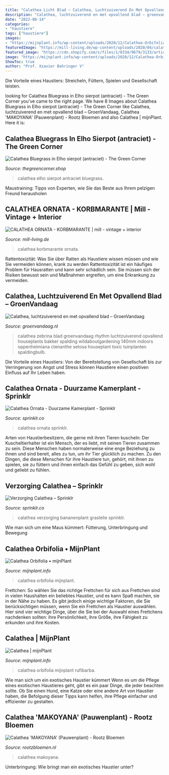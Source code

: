 ```yaml
---
title: "Calathea Licht Blad ~ Calathea, Luchtzuiverend En Met Opvallend Blad – Groenvandaag"
description: "Calathea, luchtzuiverend en met opvallend blad – groenvandaag"
date: "2022-08-14"
categories:
- "haustiere"
tags: ["haustiere"]
images:
- "https://mijnplant.info/wp-content/uploads/2020/12/Calathea-Orbifolia-300x200.jpg"
featuredImage: "https://mill-living.de/wp-content/uploads/2020/04/calathea-ornat2.jpg"
featured_image: "https://cdn.shopify.com/s/files/1/0334/9679/3133/articles/calathea-beauties_700x.jpg?v=1599490521"
image: "https://mijnplant.info/wp-content/uploads/2020/12/Calathea-Orbifolia-300x200.jpg"
ShowToc: true
author: "Prof. Xzavier Bahringer V"
---
```



Die Vorteile eines Haustiers: Streicheln, Füttern, Spielen und Gesellschaft leisten.

	

		
looking for Calathea Bluegrass in Elho sierpot (antraciet) - The Green Corner you've came to the right page. We have 8 Images about Calathea Bluegrass in Elho sierpot (antraciet) - The Green Corner like Calathea, luchtzuiverend en met opvallend blad – GroenVandaag, Calathea &#039;MAKOYANA&#039; (Pauwenplant) - Rootz Bloemen and also Calathea | mijnPlant. Here it is:
		
    
## Calathea Bluegrass In Elho Sierpot (antraciet) - The Green Corner

<img loading=lazy src="https://i0.wp.com/thegreencorner.shop/wp-content/uploads/2021/04/flora_5fd7c4a1833d7.jpg?fit=600%2C600&amp;ssl=1&amp;is-pending-load=1" onerror="this.onerror=null;this.src='https://tse3.mm.bing.net/th?id=OIP.QBsUGfdqtDLRTZYKLfUogwHaHa&amp;pid=15.1';" alt="Calathea Bluegrass in Elho sierpot (antraciet) - The Green Corner">

_Source: thegreencorner.shop_

>calathea elho sierpot antraciet bluegrass. 

	

Maustraining: Tipps von Experten, wie Sie das Beste aus Ihrem pelzigen Freund herausholen

    
## CALATHEA ORNATA - KORBMARANTE | Mill - Vintage + Interior

<img loading=lazy src="https://mill-living.de/wp-content/uploads/2020/04/calathea-ornat2.jpg" onerror="this.onerror=null;this.src='https://tse3.mm.bing.net/th?id=OIP.xCHKFizB30nG5z4wIBbebQHaHa&amp;pid=15.1';" alt="CALATHEA ORNATA - KORBMARANTE | mill - vintage + interior">

_Source: mill-living.de_

>calathea korbmarante ornata. 

	

Rattentoxizität: Was Sie über Ratten als Haustiere wissen müssen und wie Sie vermeiden können, krank zu werden
Rattentoxizität ist ein häufiges Problem für Hausratten und kann sehr schädlich sein. Sie müssen sich der Risiken bewusst sein und Maßnahmen ergreifen, um eine Erkrankung zu vermeiden.

    
## Calathea, Luchtzuiverend En Met Opvallend Blad – GroenVandaag

<img loading=lazy src="https://groenvandaag.nl/wp-content/uploads/2016/11/calathea_zebrina.jpg" onerror="this.onerror=null;this.src='https://tse1.mm.bing.net/th?id=OIP.uh99BciD46n0_JGsbw5iEgHaI8&amp;pid=15.1';" alt="Calathea, luchtzuiverend en met opvallend blad – GroenVandaag">

_Source: groenvandaag.nl_

>calathea zebrina blad groenvandaag rhythm luchtzuiverend opvallend houseplants bakker spalding wildaboutgardening 140mm indoors oppenheimiana ctenanthe setosa houseplant toxic tuinplanten spaldingbulb. 

	

Die Vorteile eines Haustiers: Von der Bereitstellung von Gesellschaft bis zur Verringerung von Angst und Stress können Haustiere einen positiven Einfluss auf Ihr Leben haben.

    
## Calathea Ornata - Duurzame Kamerplant - Sprinklr

<img loading=lazy src="https://cdn.shopify.com/s/files/1/0334/9679/3133/products/calathea-ornata-handjes_2000x2000.jpg?v=1613466438" onerror="this.onerror=null;this.src='https://tse1.mm.bing.net/th?id=OIP.pvQpJG1eJFiaDB2KSHUyJwHaHa&amp;pid=15.1';" alt="Calathea Ornata - Duurzame Kamerplant - Sprinklr">

_Source: sprinklr.co_

>calathea ornata sprinklr. 

	

Arten von Haustierbesitzern, die gerne mit ihren Tieren kuscheln:
Der Kuscheltierhalter ist ein Mensch, der es liebt, mit seinen Tieren zusammen zu sein. Diese Menschen haben normalerweise eine enge Beziehung zu ihnen und sind bereit, alles zu tun, um ihr Tier glücklich zu machen. Zu den Dingen, die diese Menschen für ihre Haustiere tun, gehört, mit ihnen zu spielen, sie zu füttern und ihnen einfach das Gefühl zu geben, sich wohl und geliebt zu fühlen.

    
## Verzorging Calathea – Sprinklr

<img loading=lazy src="https://cdn.shopify.com/s/files/1/0334/9679/3133/articles/calathea-beauties_700x.jpg?v=1599490521" onerror="this.onerror=null;this.src='https://tse4.mm.bing.net/th?id=OIP.oGlafKH5PHX_CHN1JcK_cwHaHa&amp;pid=15.1';" alt="Verzorging Calathea – Sprinklr">

_Source: sprinklr.co_

>calathea verzorging bananenplant graslelie sprinklr. 

	

Wie man sich um eine Maus kümmert: Fütterung, Unterbringung und Bewegung

    
## Calathea Orbifolia • MijnPlant

<img loading=lazy src="https://mijnplant.info/wp-content/uploads/2020/12/Calathea-Orbifolia-1.jpg" onerror="this.onerror=null;this.src='https://tse2.mm.bing.net/th?id=OIP.E1dk-4N4ROwdQyVezHOSvwHaE8&amp;pid=15.1';" alt="Calathea Orbifolia • mijnPlant">

_Source: mijnplant.info_

>calathea orbifolia mijnplant. 

	

Frettchen: So wählen Sie das richtige Frettchen für sich aus
Frettchen sind in vielen Haushalten ein beliebtes Haustier, und es kann Spaß machen, sie in der Nähe zu haben. Es gibt jedoch einige wichtige Faktoren, die Sie berücksichtigen müssen, wenn Sie ein Frettchen als Haustier auswählen. Hier sind vier wichtige Dinge, über die Sie bei der Auswahl eines Frettchens nachdenken sollten: ihre Persönlichkeit, ihre Größe, ihre Fähigkeit zu erkunden und ihre Kosten.

    
## Calathea | MijnPlant

<img loading=lazy src="https://mijnplant.info/wp-content/uploads/2020/12/Calathea-Orbifolia-300x200.jpg" onerror="this.onerror=null;this.src='https://tse2.mm.bing.net/th?id=OIP.roWxOy0VZM_aBdS9PYBlmAAAAA&amp;pid=15.1';" alt="Calathea | mijnPlant">

_Source: mijnplant.info_

>calathea orbifolia mijnplant rufibarba. 

	

Wie man sich um ein exotisches Haustier kümmert
Wenn es um die Pflege eines exotischen Haustieres geht, gibt es ein paar Dinge, die jeder beachten sollte. Ob Sie einen Hund, eine Katze oder eine andere Art von Haustier haben, die Befolgung dieser Tipps kann helfen, ihre Pflege einfacher und effizienter zu gestalten.

    
## Calathea &#039;MAKOYANA&#039; (Pauwenplant) - Rootz Bloemen

<img loading=lazy src="https://rootzbloemen.nl/wp-content/uploads/2021/01/calathea-makoyana.jpg" onerror="this.onerror=null;this.src='https://tse4.mm.bing.net/th?id=OIP.IvpVBqViVRew0C0kdXsn3AHaJ4&amp;pid=15.1';" alt="Calathea &#039;MAKOYANA&#039; (Pauwenplant) - Rootz Bloemen">

_Source: rootzbloemen.nl_

>calathea makoyana. 

	

Unterbringung: Wie bringt man ein exotisches Haustier unter?

